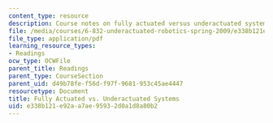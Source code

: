 ```yaml
---
content_type: resource
description: Course notes on fully actuated versus underactuated systems.
file: /media/courses/6-832-underactuated-robotics-spring-2009/e338b121e92aa7ae95932d0a1d8a80b2_MIT6_832s09_read_ch01.pdf
file_type: application/pdf
learning_resource_types:
- Readings
ocw_type: OCWFile
parent_title: Readings
parent_type: CourseSection
parent_uid: d49b78fe-f56d-f97f-9681-953c45ae4447
resourcetype: Document
title: Fully Actuated vs. Underactuated Systems
uid: e338b121-e92a-a7ae-9593-2d0a1d8a80b2
---
```

